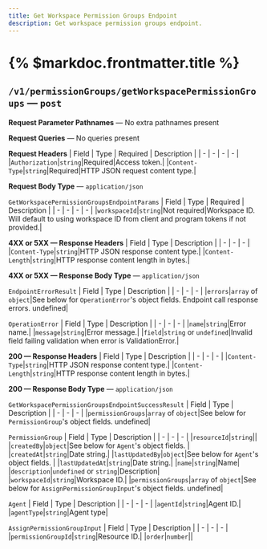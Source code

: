 ```yaml
---
title: Get Workspace Permission Groups Endpoint
description: Get workspace permission groups endpoint.
---
```


# {% $markdoc.frontmatter.title %}
## `/v1/permissionGroups/getWorkspacePermissionGroups` — `post`
**Request Parameter Pathnames** — No extra pathnames present

**Request Queries** — No queries present

**Request Headers**
| Field | Type | Required | Description |
| - | - | - | - |
|`Authorization`|`string`|Required|Access token.|
|`Content-Type`|`string`|Required|HTTP JSON request content type.|

**Request Body Type** — `application/json`

`GetWorkspacePermissionGroupsEndpointParams`
| Field | Type | Required | Description |
| - | - | - | - |
|`workspaceId`|`string`|Not required|Workspace ID. Will default to using workspace ID from client and program tokens if not provided.|

**4XX or 5XX  —  Response Headers**
| Field | Type | Description |
| - | - | - |
|`Content-Type`|`string`|HTTP JSON response content type.|
|`Content-Length`|`string`|HTTP response content length in bytes.|

**4XX or 5XX  —  Response Body Type** — `application/json`

`EndpointErrorResult`
| Field | Type | Description |
| - | - | - |
|`errors`|`array` of `object`|See below for `OperationError`'s object fields. Endpoint call response errors. undefined|

`OperationError`
| Field | Type | Description |
| - | - | - |
|`name`|`string`|Error name.|
|`message`|`string`|Error message.|
|`field`|`string` or `undefined`|Invalid field failing validation when error is ValidationError.|

**200  —  Response Headers**
| Field | Type | Description |
| - | - | - |
|`Content-Type`|`string`|HTTP JSON response content type.|
|`Content-Length`|`string`|HTTP response content length in bytes.|

**200  —  Response Body Type** — `application/json`

`GetWorkspacePermissionGroupsEndpointSuccessResult`
| Field | Type | Description |
| - | - | - |
|`permissionGroups`|`array` of `object`|See below for `PermissionGroup`'s object fields.  undefined|

`PermissionGroup`
| Field | Type | Description |
| - | - | - |
|`resourceId`|`string`||
|`createdBy`|`object`|See below for `Agent`'s object fields. |
|`createdAt`|`string`|Date string.|
|`lastUpdatedBy`|`object`|See below for `Agent`'s object fields. |
|`lastUpdatedAt`|`string`|Date string.|
|`name`|`string`|Name|
|`description`|`undefined` or `string`|Description|
|`workspaceId`|`string`|Workspace ID.|
|`permissionGroups`|`array` of `object`|See below for `AssignPermissionGroupInput`'s object fields.  undefined|

`Agent`
| Field | Type | Description |
| - | - | - |
|`agentId`|`string`|Agent ID.|
|`agentType`|`string`|Agent type|

`AssignPermissionGroupInput`
| Field | Type | Description |
| - | - | - |
|`permissionGroupId`|`string`|Resource ID.|
|`order`|`number`||


